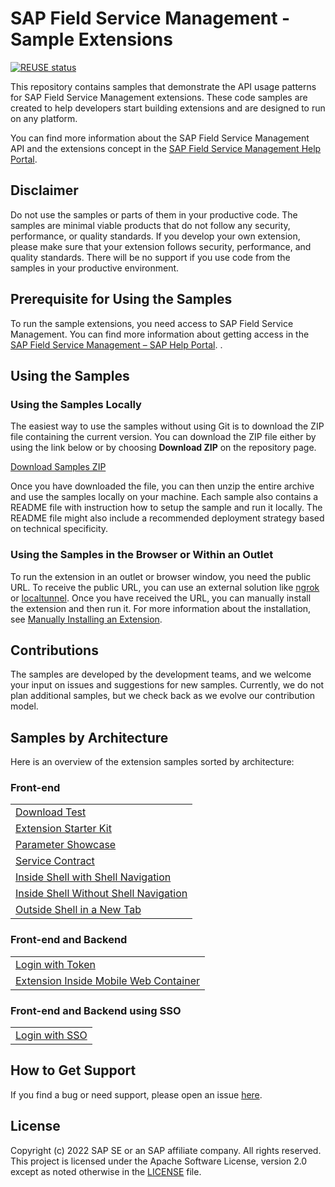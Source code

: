 # SAP Field Service Management - Sample Extensions

[![REUSE status](https://api.reuse.software/badge/github.com/SAP-samples/fsm-extension-sample)](https://api.reuse.software/info/github.com/SAP-samples/fsm-extension-sample)

This repository contains samples that demonstrate the API usage patterns for SAP Field Service Management extensions. These code samples are created to help developers start building extensions and are designed to run on any platform.

You can find more information about the SAP Field Service Management API and the extensions concept in the [SAP Field Service Management Help Portal](https://help.sap.com/viewer/product/SAP_FIELD_SERVICE_MANAGEMENT/Cloud/en-US).

## Disclaimer

Do not use the samples or parts of them in your productive code. The samples are minimal viable products that do not follow any security, performance, or quality standards. If you develop your own extension, please make sure that your extension follows security, performance, and quality standards. There will be no support if you use code from the samples in your productive environment.


## Prerequisite for Using the Samples

To run the sample extensions, you need access to SAP Field Service Management. You can find more information about getting access in the [SAP Field Service Management – SAP Help Portal](https://help.sap.com/viewer/product/SAP_FIELD_SERVICE_MANAGEMENT/Cloud/en-US).
.

## Using the Samples

### Using the Samples Locally 

The easiest way to use the samples without using Git is to download the ZIP file containing the current version. You can download the ZIP file either by using the link below or by choosing **Download ZIP** on the repository page.

[Download Samples ZIP](../../archive/master.zip)

Once you have downloaded the file, you can then unzip the entire archive and use the samples locally on your machine. Each sample also contains a README file with instruction how to setup the sample and run it locally. The README file might also include a recommended deployment strategy based on technical specificity.

### Using the Samples in the Browser or Within an Outlet

To run the extension in an outlet or browser window, you need the public URL. To receive the public URL, you can use an external solution like [ngrok](https://ngrok.com/) or [localtunnel](https://github.com/localtunnel/localtunnel). Once you have received the URL, you can manually install the extension and then run it. For more information about the installation, see [Manually Installing an Extension](https://help.sap.com/docs/SAP_FIELD_SERVICE_MANAGEMENT/fsm_extensions/install-manually.html).

## Contributions

The samples are developed by the development teams, and we welcome your input on issues and suggestions for new samples. Currently, we do not plan additional samples, but we check back as we evolve our contribution model.

## Samples by Architecture

Here is an overview of the extension samples sorted by architecture:

### Front-end

<table>
 <tr>
  <td><a href="samples/download-test-extension/">Download Test</a></td>
 </tr>
 <tr>
  <td><a href="samples/extenstion-starter-kit/">Extension Starter Kit</a></td>
 </tr>
 <tr>
  <td><a href="samples/parameter-showcase-extension/">Parameter Showcase</a></td>
 </tr>
 <tr>
  <td><a href="samples/service-contract/">Service Contract</a></td>
 </tr>
 <tr>
  <td><a href="samples/with-shell-navigation/">Inside Shell with Shell Navigation</a></td>
 </tr>
 <tr>
  <td><a href="samples/without-shell-navigation/">Inside Shell Without Shell Navigation</a></td>
 </tr>
 <tr>
  <td><a href="samples/outside-shell/">Outside Shell in a New Tab</a></td>
 </tr>
</table>

### Front-end and Backend

<table>
 <tr>
  <td><a href="samples/login-with-token/">Login with Token</a></td>
 </tr>
 <tr>
  <td><a href="samples/mobile-web-container/">Extension Inside Mobile Web Container </a></td>
 </tr>
</table>

### Front-end and Backend using SSO

<table>
 <tr>
  <td><a href="samples/login-with-sso/">Login with SSO</a></td>
 </tr>
</table>

## How to Get Support

If you find a bug or need support, please open an issue [here](https://github.com/SAP-samples/fsm-extension-sample/issues/new).

## License
Copyright (c) 2022 SAP SE or an SAP affiliate company. All rights reserved. This project is licensed under the Apache Software License, version 2.0 except as noted otherwise in the [LICENSE](./LICENSES/Apache-2.0.txt) file.
